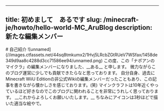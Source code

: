 
---
title: 初めまして　あるです
slug: /minecraft-je/howto/hello-world-MC_AruBlog
description: 新たな編集メンバー
---

\# 自己紹介 !\[unnamed\](//images.ctfassets.net/44sq8tmkumx2/1Hvj5LRcbZGtRUeV7WSfax/1458de349d9aa8c4288d3cc71586ee94/unnamed.png) この度、この「ナポアンのマイクラ」の編集メンバーになりました、\_\_ある\_\_ と申します。 微力ながらこのブログ運営に少しでも貢献できたらなと思っております。 自分自身、過去にMinecraft WiiU Editionの非公式Wikiの編集メンバーだったこともあり、この記事を書きながら懐かしさを感じております。(笑) マインクラフトは10年近くやっているほど好きなのでこのブログに関われることを非常にうれしく思っております。 \_\_これからよろしくお願いいたします。\_\_ ちなみにアイコンは3秒ほどで描いた適当な絵やで。
